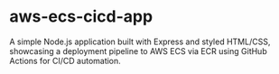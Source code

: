 # aws-ecs-cicd-app
A simple Node.js application built with Express and styled HTML/CSS, showcasing a deployment pipeline to AWS ECS via ECR using GitHub Actions for CI/CD automation.
